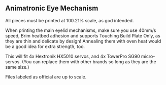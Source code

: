 ## Animatronic Eye Mechanism

All pieces must be printed at 100.21% scale, as god intended.

When printing the main eyelid mechanisms, make sure you use 40mm/s speed, Brim heatbed adhesion and supports Touching Build Plate Only, as they are thin and delicate by design! Annealing them with oven heat would be a good idea for extra strength, too.

This will fit 4x Hextronik HX5010 servos, and 4x TowerPro SG90 micro-servos. (You can replace them with other brands so long as they are the same size.)

Files labeled as official are up to scale.



